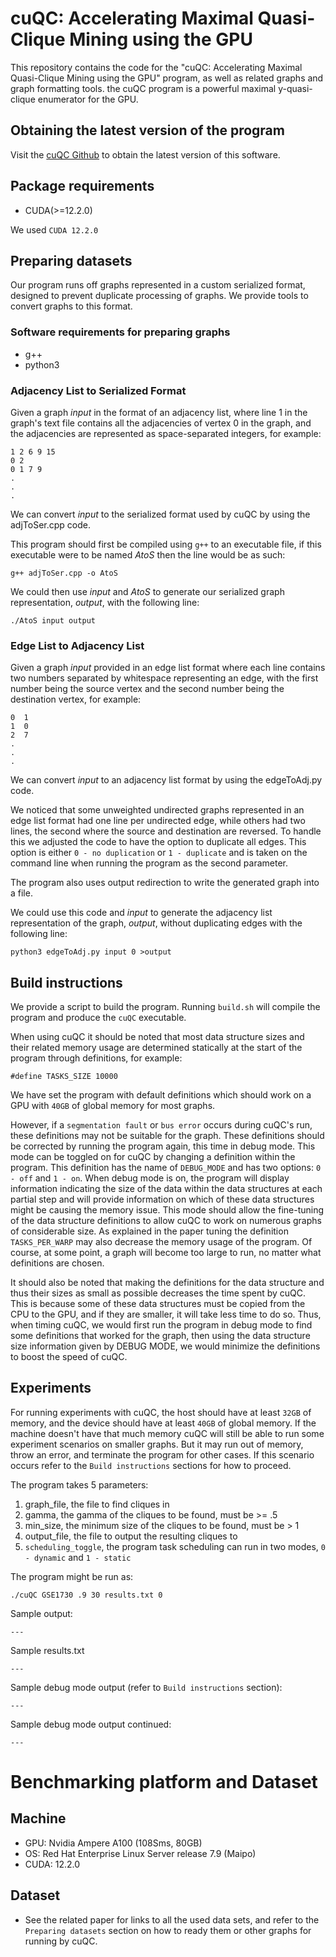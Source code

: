 # cuQC: Accelerating Maximal Quasi-Clique Mining using the GPU
This repository contains the code for the "cuQC: Accelerating Maximal Quasi-Clique Mining using the GPU" program, as well as related graphs and graph formatting tools. the cuQC program is a powerful maximal y-quasi-clique enumerator for the GPU.
## Obtaining the latest version of the program
Visit the [cuQC Github](https://github.com/Mike12041204/cuQC) to obtain the latest version of this software.
## Package requirements
* CUDA(>=12.2.0)

We used `CUDA 12.2.0`
## Preparing datasets
Our program runs off graphs represented in a custom serialized format, designed to prevent duplicate processing of graphs. We provide tools to convert graphs to this format.
### Software requirements for preparing graphs
* g++
* python3

### Adjacency List to Serialized Format
Given a graph *input* in the format of an adjacency list, where line 1 in the graph's text file contains all the adjacencies of vertex 0 in the graph, and the adjacencies are represented as space-separated integers, for example:
```
1 2 6 9 15
0 2
0 1 7 9
.
.
.
```
We can convert *input* to the serialized format used by cuQC by using the adjToSer.cpp code.

This program should first be compiled using `g++` to an executable file, if this executable were to be named *AtoS* then the line would be as such:
```
g++ adjToSer.cpp -o AtoS
```

We could then use *input* and *AtoS* to generate our serialized graph representation, *output*, with the following line:
```
./AtoS input output
```
### Edge List to Adjacency List
Given a graph *input* provided in an edge list format where each line contains two numbers separated by whitespace representing an edge, with the first number being the source vertex and the second number being the destination vertex, for example:
```
0  1
1  0
2  7
.
.
.
```
We can convert *input* to an adjacency list format by using the edgeToAdj.py code.

We noticed that some unweighted undirected graphs represented in an edge list format had one line per undirected edge, while others had two lines, the second where the source and destination are reversed. To handle this we adjusted the code to have the option to duplicate all edges. This option is either `0 - no duplication` or `1 - duplicate` and is taken on the command line when running the program as the second parameter.

The program also uses output redirection to write the generated graph into a file.

We could use this code and *input* to generate the adjacency list representation of the graph, *output*, without duplicating edges with the following line:
```
python3 edgeToAdj.py input 0 >output
```
## Build instructions
We provide a script to build the program. Running `build.sh` will compile the program and produce the `cuQC` executable.

When using cuQC it should be noted that most data structure sizes and their related memory usage are determined statically at the start of the program through definitions, for example:
```
#define TASKS_SIZE 10000
```
We have set the program with default definitions which should work on a GPU with `40GB` of global memory for most graphs.

However, if a `segmentation fault` or `bus error` occurs during cuQC's run, these definitions may not be suitable for the graph. These definitions should be corrected by running the program again, this time in debug mode. This mode can be toggled on for cuQC by changing a definition within the program. This definition has the name of `DEBUG_MODE` and has two options: `0 - off` and `1 - on`. When debug mode is on, the program will display information indicating the size of the data within the data structures at each partial step and will provide information on which of these data structures might be causing the memory issue. This mode should allow the fine-tuning of the data structure definitions to allow cuQC to work on numerous graphs of considerable size. As explained in the paper tuning the definition `TASKS_PER_WARP` may also decrease the memory usage of the program. Of course, at some point, a graph will become too large to run, no matter what definitions are chosen.

It should also be noted that making the definitions for the data structure and thus their sizes as small as possible decreases the time spent by cuQC. This is because some of these data structures must be copied from the CPU to the GPU, and if they are smaller, it will take less time to do so. Thus, when timing cuQC, we would first run the program in debug mode to find some definitions that worked for the graph, then using the data structure size information given by DEBUG MODE, we would minimize the definitions to boost the speed of cuQC.
## Experiments
For running experiments with cuQC, the host should have at least `32GB` of memory, and the device should have at least `40GB` of global memory. If the machine doesn't have that much memory cuQC will still be able to run some experiment scenarios on smaller graphs. But it may run out of memory, throw an error, and terminate the program for other cases. If this scenario occurs refer to the `Build instructions` sections for how to proceed.

The program takes 5 parameters:
1. graph_file, the file to find cliques in
2. gamma, the gamma of the cliques to be found, must be >= .5
3. min_size, the minimum size of the cliques to be found, must be > 1
4. output_file, the file to output the resulting cliques to
5. `scheduling_toggle`, the program task scheduling can run in two modes, `0 - dynamic` and `1 - static`

The program might be run as:
```
./cuQC GSE1730 .9 30 results.txt 0
```
Sample output:
```
---
```
Sample results.txt
```
---
```
Sample debug mode output (refer to `Build instructions` section):
```
---
```
Sample debug mode output continued:
```
---
```
# Benchmarking platform and Dataset
## Machine
* GPU: Nvidia Ampere A100 (108Sms, 80GB)
* OS: Red Hat Enterprise Linux Server release 7.9 (Maipo)
* CUDA: 12.2.0

## Dataset
* See the related paper for links to all the used data sets, and refer to the `Preparing datasets` section on how to ready them or other graphs for running by cuQC.
